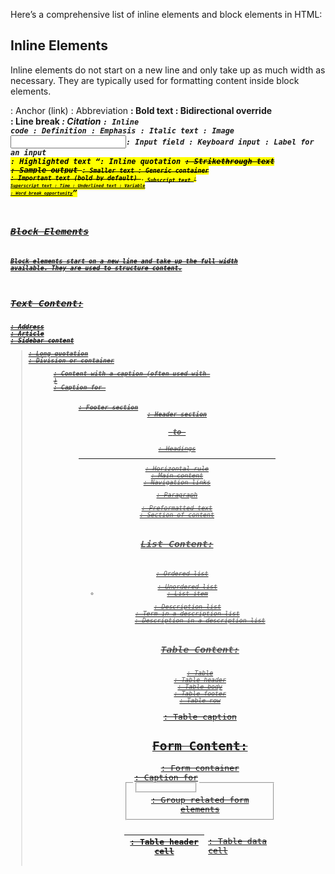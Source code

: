 Here’s a comprehensive list of inline elements and block elements in HTML:

Inline Elements
----------------
Inline elements do not start on a new line and only take up as much width as necessary. They are typically used for formatting content inside block elements.

<a>: Anchor (link)
<abbr>: Abbreviation
<b>: Bold text
<bdo>: Bidirectional override
<br>: Line break
<cite>: Citation
<code>: Inline code
<dfn>: Definition
<em>: Emphasis
<i>: Italic text
<img>: Image
<input>: Input field
<kbd>: Keyboard input
<label>: Label for an input
<mark>: Highlighted text
<q>: Inline quotation
<s>: Strikethrough text
<samp>: Sample output
<small>: Smaller text
<span>: Generic container
<strong>: Important text (bold by default)
<sub>: Subscript text
<sup>: Superscript text
<time>: Time
<u>: Underlined text
<var>: Variable
<wbr>: Word break opportunity

Block Elements
--------------
Block elements start on a new line and take up the full width available. They are used to structure content.

Text Content:
-------------
<address>: Address
<article>: Article
<aside>: Sidebar content
<blockquote>: Long quotation
<div>: Division or container
<figure>: Content with a caption (often used with <figcaption>)
<figcaption>: Caption for <figure>
<footer>: Footer section
<header>: Header section
<h1> to <h6>: Headings
<hr>: Horizontal rule
<main>: Main content
<nav>: Navigation links
<p>: Paragraph
<pre>: Preformatted text
<section>: Section of content

List Content:
-------------
<ol>: Ordered list
<ul>: Unordered list
<li>: List item
<dl>: Description list
<dt>: Term in a description list
<dd>: Description in a description list

Table Content:
--------------
<table>: Table
<thead>: Table header
<tbody>: Table body
<tfoot>: Table footer
<tr>: Table row
<th>: Table header cell
<td>: Table data cell
<caption>: Table caption

Form Content:
-------------
<form>: Form container
<fieldset>: Group related form elements
<legend>: Caption for <fieldset>